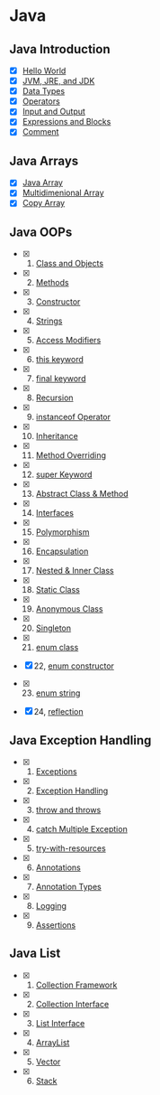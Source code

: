 # Java

## Java Introduction

- [x] [Hello World]()
- [x] [JVM, JRE, and JDK]()
- [x] [Data Types]()
- [x] [Operators]()
- [x] [Input and Output]()
- [x] [Expressions and Blocks]()
- [x] [Comment]()

## Java Arrays

- [x] [Java Array]()
- [x] [Multidimenional Array]()
- [x] [Copy Array]()

## Java OOPs

 - [x] 1. [Class and Objects]()
 - [x] 2. [Methods]()
 - [x] 3. [Constructor]()
 - [x] 4. [Strings]()
 - [x] 5. [Access Modifiers]()
 - [x] 6. [this keyword]()
 - [x] 7. [final keyword]()
 - [x] 8. [Recursion]()
 - [x] 9. [instanceof Operator]()
 - [x] 10. [Inheritance]()
 - [x] 11. [Method Overriding]()
 - [x] 12. [super Keyword]()
 - [x] 13. [Abstract Class & Method]()
 - [x] 14. [Interfaces]()
 - [x] 15. [Polymorphism]()
 - [x] 16. [Encapsulation]()
 - [x] 17. [Nested & Inner Class]()
 - [x] 18. [Static Class]()
 - [x] 19. [Anonymous Class]()
 - [x] 20. [Singleton]()
 - [x] 21. [enum class]()
 - [x] 22, [enum constructor]()
 - [x] 23. [enum string]()
 - [x] 24, [reflection]()
 

## Java Exception Handling

- [x] 1. [Exceptions]()
- [x] 2. [Exception Handling]()
- [x] 3. [throw and throws]()
- [x] 4. [catch Multiple Exception]()
- [x] 5. [try-with-resources]()
- [x] 6. [Annotations]()
- [x] 7. [Annotation Types]()
- [x] 8. [Logging]()
- [x] 9. [Assertions]() 

## Java List

- [x] 1. [Collection Framework]()
- [x] 2. [Collection Interface]()
- [x] 3. [List Interface]()
- [x] 4. [ArrayList]()
- [x] 5. [Vector]()
- [x] 6. [Stack]()


 
